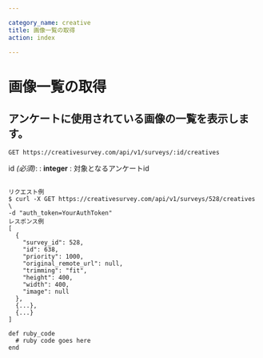 ```yaml
---

category_name: creative
title: 画像一覧の取得
action: index

---
```


# 画像一覧の取得

## アンケートに使用されている画像の一覧を表示します。

`GET https://creativesurvey.com/api/v1/surveys/:id/creatives`

id _(必須)_:
: __integer__
: 対象となるアンケートid

~~~

リクエスト例
$ curl -X GET https://creativesurvey.com/api/v1/surveys/528/creatives \
-d "auth_token=YourAuthToken"
レスポンス例
[
  {
    "survey_id": 528,
    "id": 638,
    "priority": 1000,
    "original_remote_url": null,
    "trimming": "fit",
    "height": 400,
    "width": 400,
    "image": null
  },
  {...},
  {...}
]

~~~

 
~~~
def ruby_code
  # ruby code goes here
end
~~~

　
　
